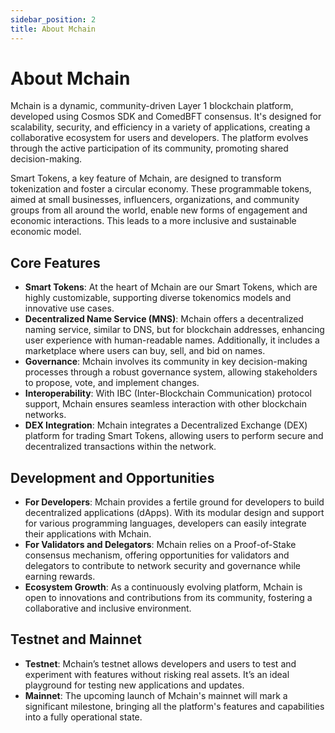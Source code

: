 ```yaml
---
sidebar_position: 2
title: About Mchain
---
```


# About Mchain

Mchain is a dynamic, community-driven Layer 1 blockchain platform, developed using Cosmos SDK and ComedBFT consensus. It's designed for scalability, security, and efficiency in a variety of applications, creating a collaborative ecosystem for users and developers. The platform evolves through the active participation of its community, promoting shared decision-making.

Smart Tokens, a key feature of Mchain, are designed to transform tokenization and foster a circular economy. These programmable tokens, aimed at small businesses, influencers, organizations, and community groups from all around the world, enable new forms of engagement and economic interactions. This leads to a more inclusive and sustainable economic model.

## Core Features

- **Smart Tokens**: At the heart of Mchain are our Smart Tokens, which are highly customizable, supporting diverse tokenomics models and innovative use cases.
- **Decentralized Name Service (MNS)**: Mchain offers a decentralized naming service, similar to DNS, but for blockchain addresses, enhancing user experience with human-readable names. Additionally, it includes a marketplace where users can buy, sell, and bid on names.
- **Governance**: Mchain involves its community in key decision-making processes through a robust governance system, allowing stakeholders to propose, vote, and implement changes.
- **Interoperability**: With IBC (Inter-Blockchain Communication) protocol support, Mchain ensures seamless interaction with other blockchain networks.
- **DEX Integration**: Mchain integrates a Decentralized Exchange (DEX) platform for trading Smart Tokens, allowing users to perform secure and decentralized transactions within the network.

## Development and Opportunities

- **For Developers**: Mchain provides a fertile ground for developers to build decentralized applications (dApps). With its modular design and support for various programming languages, developers can easily integrate their applications with Mchain.
- **For Validators and Delegators**: Mchain relies on a Proof-of-Stake consensus mechanism, offering opportunities for validators and delegators to contribute to network security and governance while earning rewards.
- **Ecosystem Growth**: As a continuously evolving platform, Mchain is open to innovations and contributions from its community, fostering a collaborative and inclusive environment.

## Testnet and Mainnet

- **Testnet**: Mchain’s testnet allows developers and users to test and experiment with features without risking real assets. It’s an ideal playground for testing new applications and updates.
- **Mainnet**: The upcoming launch of Mchain's mainnet will mark a significant milestone, bringing all the platform's features and capabilities into a fully operational state.
